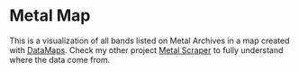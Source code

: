 # Metal Map
This is a visualization of all bands listed on Metal Archives in a map created with [DataMaps][datamaps]. Check my other project [Metal Scraper][metalscraper] to fully understand where the data come from.

[datamaps]: http://datamaps.github.io/
[metalscraper]: https://github.com/MiguelSR/metal-scraper
